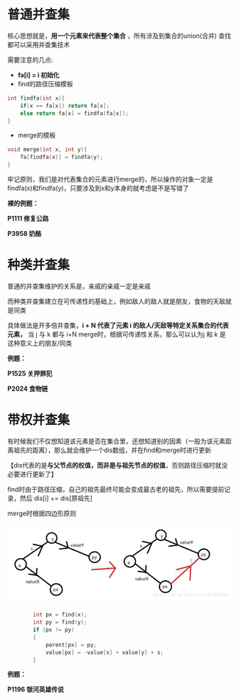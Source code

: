 # 普通并查集

核心思想就是，**用一个元素来代表整个集合** ，所有涉及到集合的union(合并) 查找 都可以采用并查集技术

需要注意的几点:

* **fa[i] = i  初始化**
* find的路径压缩模板

```cpp
int findfa(int x){
    if(x == fa[x]) return fa[x];
    else return fa[x] = findfa(fa[x]);
}
```

* merge的模板

```cpp
void merge(int x, int y){
    fa[findfa(x)] = findfa(y);
}
```

牢记原则，我们是对代表集合的元素进行merge的，所以操作的对象一定是findfa(x)和findfa(y)，只要涉及到x和y本身的就考虑是不是写错了

**裸的例题：**

**P1111 修复公路**

**P3958 奶酪**

# 种类并查集

普通的并查集维护的关系是，亲戚的亲戚一定是亲戚

而种类并查集建立在可传递性的基础上，例如敌人的敌人就是朋友，食物的天敌就是同类

具体做法是开多倍并查集，**i + N 代表了元素 i 的敌人/天敌等特定关系集合的代表元素，** 当 j 与 k 都与 i+N merge时，根据可传递性关系，那么可以认为j 和 k 是这种意义上的朋友/同类

**例题：**

**P1525 关押罪犯**

**P2024 食物链**



# 带权并查集

有时候我们不仅想知道该元素是否在集合里，还想知道别的因素（一般为该元素距离祖先的距离），那么就会维护一个dis数组，并在find和merge时进行更新

【dis代表的是**与父节点的权值，而非是与祖先节点的权值**，否则路径压缩时就没必要进行更新了】

find时由于路径压缩，自己的祖先最终可能会变成最古老的祖先，所以需要提前记录，然后 dis[i] += dis[原祖先]

merge时根据四边形原则

<img src="summary.assets/image-20220420160144103.png" alt="image-20220420160144103" style="zoom:67%;" /> 

```cpp
		int px = find(x);
		int py = find(y);
		if (px != py)
		{
			parent[px] = py;
			value[px] = -value[x] + value[y] + s;
		}
```

**例题：**

**P1196 银河英雄传说** 